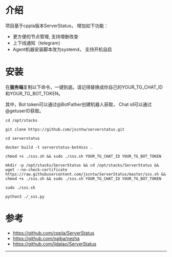 # 介绍
项目基于cppla版本ServerStatus， 增加如下功能：

- 更方便的节点管理, 支持增删改查
- 上下线通知（telegram）
- Agent机器安装脚本改为systemd， 支持开机自启

# 安装
在**服务端**复制以下命令，一键到底。请记得替换成你自己的YOUR_TG_CHAT_ID和YOUR_TG_BOT_TOKEN。

其中，Bot token可以通过@BotFather创建机器人获取， Chat id可以通过@getuserID获取。
```
cd /opt/stacks

```
```
git clone https://github.com/jscntw/serverstatus.git

```
```
cd serverstatus

```
```
docker build -t serverstatus-bot4sss .

```
```
chmod +x ./sss.sh && sudo ./sss.sh YOUR_TG_CHAT_ID YOUR_TG_BOT_TOKEN

```
```
mkdir -p /opt/stacks/ServerStatus && cd /opt/stacks/ServerStatus && wget --no-check-certificate https://raw.githubusercontent.com/jscntw/ServerStatus/master/sss.sh && chmod +x ./sss.sh && sudo ./sss.sh YOUR_TG_CHAT_ID YOUR_TG_BOT_TOKEN

```
```
sudo ./sss.sh

```
```
python3 ./_sss.py

```


# 参考
- https://github.com/cppla/ServerStatus
- https://github.com/naiba/nezha
- https://github.com/lidalao/ServerStatus
----------

